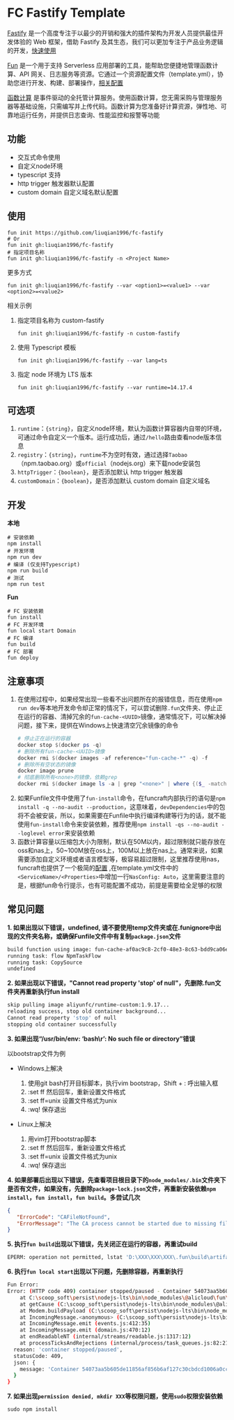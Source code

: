 # FC Fastify Template

[Fastify](https://github.com/fastify/fastify) 是一个高度专注于以最少的开销和强大的插件架构为开发人员提供最佳开发体验的 Web 框架，借助 Fastify 及其生态，我们可以更加专注于产品业务逻辑的开发，[快速使用](https://www.fastify.cn/docs/latest/Getting-Started/)

[Fun](https://github.com/alibaba/funcraft) 是一个用于支持 Serverless 应用部署的工具，能帮助您便捷地管理函数计算、API 网关、日志服务等资源。它通过一个资源配置文件（template.yml），协助您进行开发、构建、部署操作，[相关配置](https://help.aliyun.com/document_detail/146702.html)

[函数计算](https://help.aliyun.com/document_detail/52895.html) 是事件驱动的全托管计算服务。使用函数计算，您无需采购与管理服务器等基础设施，只需编写并上传代码。函数计算为您准备好计算资源，弹性地、可靠地运行任务，并提供日志查询、性能监控和报警等功能

## 功能

+ 交互式命令使用
+ 自定义node环境 
+ typescript 支持
+ http trigger 触发器默认配置
+ custom domain 自定义域名默认配置

## 使用

```shell
fun init https://github.com/liuqian1996/fc-fastify
# Or
fun init gh:liuqian1996/fc-fastify
# 指定项目名称
fun init gh:liuqian1996/fc-fastify -n <Project Name>
```

更多方式

```shell
fun init gh:liuqian1996/fc-fastify --var <option1>=<value1> --var <option2>=<value2>
```

相关示例

1. 指定项目名称为 custom-fastify
    ```shell
    fun init gh:liuqian1996/fc-fastify -n custom-fastify
    ```
3. 使用 Typescript 模板
    ```shell
    fun init gh:liuqian1996/fc-fastify --var lang=ts
    ```
4. 指定 node 环境为 LTS 版本
    ```shell
    fun init gh:liuqian1996/fc-fastify --var runtime=14.17.4
    ```

## 可选项

1. `runtime`：`{string}`，自定义node环境，默认为函数计算容器内自带的环境，可通过命令自定义一个版本。运行成功后，通过`/hello`路由查看node版本信息
2. `registry`：`{string}`，`runtime`不为空时有效，通过选择`Taobao`（npm.taobao.org）或`official`（nodejs.org）来下载node安装包
3. `httpTrigger`：`{boolean}`，是否添加默认 http trigger 触发器
4. `customDomain`：`{boolean}`，是否添加默认 custom domain 自定义域名

## 开发

**本地**

```shell
# 安装依赖
npm install
# 开发环境
npm run dev
# 编译 (仅支持Typescript)
npm run build
# 测试
npm run test
```

**Fun**

```shell
# FC 安装依赖
fun install
# FC 开发环境
fun local start Domain
# FC 编译
fun build
# FC 部署
fun deploy
```

## 注意事项

1. 在使用过程中，如果经常出现一些看不出问题所在的报错信息，而在使用`npm run dev`等本地开发命令却正常的情况下，可以尝试删除`.fun`文件夹、停止正在运行的容器、清掉冗余的`fun-cache-<UUID>`镜像，通常情况下，可以解决掉问题，接下来，提供在Windows上快速清空冗余镜像的命令
    ```powershell
   # 停止正在运行的容器
   docker stop $(docker ps -q)
   # 删除所有fun-cache-<UUID>镜像
   docker rmi $(docker images -af reference="fun-cache-*" -q) -f
   # 删除所有空状态的镜像
   docker image prune
   # 彻底删除所有<none>的镜像，依赖grep
   docker rmi $(docker image ls -a | grep "<none>" | where {($_ -match " \w{12} ")} | select {$matches[0].trim()} | select -ExpandProperty *) -f
    ```
2. 如果Funfile文件中使用了`fun-install`命令，在funcraft内部执行的语句是`npm install -q --no-audit --production`，这意味着，`devDependencies`中的包将不会被安装，所以，如果需要在Funfile中执行编译构建等行为的话，就不能使用`fun-install`命令来安装依赖，推荐使用`npm install -qs --no-audit --loglevel error`来安装依赖
3. 函数计算容量以压缩包大小为限制，默认在50M以内，超过限制就只能存放在oss和nas上，50~100M放在oss上，100M以上放在nas上。通常来说，如果需要添加自定义环境或者语言模型等，极容易超过限制，这里推荐使用nas，funcraft也提供了一个极简的[配置](https://developer.aliyun.com/article/712693) ,在template.yml文件中的`<ServiceName>/<Properties>`中增加一行`NasConfig: Auto`，这里需要注意的是，根据fun命令行提示，也有可能配置不成功，前提是需要给全足够的权限

## 常见问题

**1. 如果出现以下错误，undefined, 请不要使用temp文件夹或在.funignore中出现的文件夹名称，或确保Funfile文件中有复制`package.json`文件**

```bash
build function using image: fun-cache-af0ac9c8-2cf0-48e3-8c63-bdd9ca06ee28
running task: flow NpmTaskFlow
running task: CopySource
undefined
```

**2. 如果出现以下错误，"Cannot read property 'stop' of null"，先删除.fun文件夹再重新执行fun install**

```bash
skip pulling image aliyunfc/runtime-custom:1.9.17...
reloading success, stop old container background...
Cannot read property 'stop' of null
stopping old container successfully
```

**3. 如果出现“/usr/bin/env: ‘bash\r’: No such file or directory”错误**

以bootstrap文件为例
+ Windows上解决
  1. 使用git bash打开目标脚本，执行vim bootstrap，Shift + : 呼出输入框
  2. :set ff 然后回车，重新设置文件格式
  3. :set ff=unix 设置文件格式为unix
  4. :wq! 保存退出

+ Linux上解决
  1. 用vim打开bootstrap脚本
  2. :set ff 然后回车，重新设置文件格式
  3. :set ff=unix 设置文件格式为unix
  4. :wq! 保存退出

**4. 如果部署后出现以下错误，先查看项目根目录下的`node_modules/.bin`文件夹下是否有文件，如果没有，先删除`package-lock.json`文件，再重新安装依赖`npm install`，`fun install`，`fun build`。多尝试几次**

```json
{
   "ErrorCode": "CAFileNotFound",
   "ErrorMessage": "The CA process cannot be started due to missing files:ContainerStartDuration:100000000. CA process cannot be started due to missing file: invalid header field value \"oci runtime error: container_linux.go:247: starting container process caused \\\"exec: \\\\\\\"/code/bootstrap\\\\\\\": stat /code/bootstrap: no such file or directory\\\"\\n\"Error response from daemon: invalid header field value \"oci runtime error: container_linux.go:247: starting container process caused \\\"exec: \\\\\\\"/code/bootstrap\\\\\\\": stat /code/bootstrap: no such file or directory\\\"\\n\""
}
```

**5. 执行`fun build`出现以下错误，先关闭正在运行的容器，再重试build**

```bash
EPERM: operation not permitted, lstat 'D:\XXX\XXX\XXX\.fun\build\artifacts\XXX\XXX\bootstrap'
```

**6. 执行`fun local start`出现以下问题，先删除容器，再重新执行**

```bash
Fun Error:  
Error: (HTTP code 409) container stopped/paused - Container 54073aa5b605de11856af856b6af127c30cbdcd1006a0cc22d96ccb315a1cde7 is not running
    at C:\scoop_soft\persist\nodejs-lts\bin\node_modules\@alicloud\fun\node_modules\docker-modem\lib\modem.js:315:17
    at getCause (C:\scoop_soft\persist\nodejs-lts\bin\node_modules\@alicloud\fun\node_modules\docker-modem\lib\modem.js:345:7)
    at Modem.buildPayload (C:\scoop_soft\persist\nodejs-lts\bin\node_modules\@alicloud\fun\node_modules\docker-modem\lib\modem.js:314:5)
    at IncomingMessage.<anonymous> (C:\scoop_soft\persist\nodejs-lts\bin\node_modules\@alicloud\fun\node_modules\docker-modem\lib\modem.js:286:14)
    at IncomingMessage.emit (events.js:412:35)
    at IncomingMessage.emit (domain.js:470:12)
    at endReadableNT (internal/streams/readable.js:1317:12)
    at processTicksAndRejections (internal/process/task_queues.js:82:21) {
  reason: 'container stopped/paused',
  statusCode: 409,
  json: {
    message: 'Container 54073aa5b605de11856af856b6af127c30cbdcd1006a0cc22d96ccb315a1cde7 is not running'
  }
}

```

**7. 如果出现`permission denied, mkdir XXX`等权限问题，使用`sudo`权限安装依赖**

```shell
sudo npm install
```
